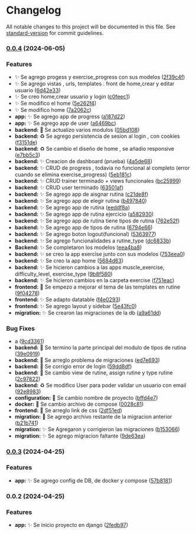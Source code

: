 # Changelog

All notable changes to this project will be documented in this file. See [standard-version](https://github.com/conventional-changelog/standard-version) for commit guidelines.

### [0.0.4](https://github.com/GiulianoPoeta99/tpi-gimnasio/compare/v0.0.3...v0.0.4) (2024-06-05)


### Features

* :sparkles: Se agrego progess y exercise_progress con sus modelos ([2f39c4f](https://github.com/GiulianoPoeta99/tpi-gimnasio/commit/2f39c4f78841db5fb865bfd770d8bc9d884b7769))
* :sparkles: Se agrego vistas , urls, templates . front de home,crear  y editar usuario ([6d42e33](https://github.com/GiulianoPoeta99/tpi-gimnasio/commit/6d42e33ca9af22e273e0e87410b8888281cd49f5))
* :sparkles: Se creo home,crear usuario y login ([c0feec1](https://github.com/GiulianoPoeta99/tpi-gimnasio/commit/c0feec14b27254518e2c1e0f387dd005db9eae56))
* :sparkles: Se modifico el home ([5e262f4](https://github.com/GiulianoPoeta99/tpi-gimnasio/commit/5e262f490fb8dfa08daa9f35a63ac551ea8cd00e))
* :sparkles: Se modifico home ([7a2062c](https://github.com/GiulianoPoeta99/tpi-gimnasio/commit/7a2062cdf1e65667fdbf49c4da02055dee87fdf3))
* **app:** :sparkles: Se agrego app de progress ([a187d22](https://github.com/GiulianoPoeta99/tpi-gimnasio/commit/a187d220086d4070ba43d7eff4cc10b1942af05c))
* **app:** :sparkles: Se agrego app de user ([a6469bc](https://github.com/GiulianoPoeta99/tpi-gimnasio/commit/a6469bc2578cec3ef49f4d4b71f4e2f879d64b97))
* **backend:** :construction: Se actualizo varios modulos ([05bd108](https://github.com/GiulianoPoeta99/tpi-gimnasio/commit/05bd108b4f73bc7712307788b78c121dc480a310))
* **backend:** :recycle: Se agrego persistencia de sesion al login , con cookies ([f3151de](https://github.com/GiulianoPoeta99/tpi-gimnasio/commit/f3151deba712386b4b0e150c3a00006b163bc532))
* **backend:** :recycle: Se cambio el diseño de home , se añadio responsive ([e7bb5c3](https://github.com/GiulianoPoeta99/tpi-gimnasio/commit/e7bb5c3f1d44f8b8ef9682ca30414b505eaca87e))
* **backend:** :sparkles: Creacion de dashboard (prueba) ([4a5de68](https://github.com/GiulianoPoeta99/tpi-gimnasio/commit/4a5de682cea77da36cf37dad67566ec6a859f725))
* **backend:** :sparkles: CRUD de progress , todavia no funcional al completo (error cuando se elimina exercise_progress) ([5eb181c](https://github.com/GiulianoPoeta99/tpi-gimnasio/commit/5eb181ca3fd5e32325bfbc1da211ab3dee88803f))
* **backend:** :sparkles: CRUD trainer terminado + views funcionales ([bc25999](https://github.com/GiulianoPoeta99/tpi-gimnasio/commit/bc259990d965e80b55f2eab16f1f620f2306fb5b))
* **backend:** :sparkles: CRUD user terminado ([63501af](https://github.com/GiulianoPoeta99/tpi-gimnasio/commit/63501af9d21978252c398d45fe3b0f0722688b4e))
* **backend:** :sparkles: Se agrego app de aisgnar rutina ([c21de8f](https://github.com/GiulianoPoeta99/tpi-gimnasio/commit/c21de8fa96bb2975786e6506166c2c16222d7cd4))
* **backend:** :sparkles: Se agrego app de elegir rutina ([b497840](https://github.com/GiulianoPoeta99/tpi-gimnasio/commit/b49784057bc63b9daf68f68da8595c9e7c72f16a))
* **backend:** :sparkles: Se agrego app de rutina ([eeddf8a](https://github.com/GiulianoPoeta99/tpi-gimnasio/commit/eeddf8a9b6eb6231fef1df5df9f51b27ec6c0062))
* **backend:** :sparkles: Se agrego app de rutina ejercicio ([a582930](https://github.com/GiulianoPoeta99/tpi-gimnasio/commit/a582930a033ccc56610894e5d07f5d2bbf169013))
* **backend:** :sparkles: Se agrego app de rutina tiene tipos de rutina ([762e52f](https://github.com/GiulianoPoeta99/tpi-gimnasio/commit/762e52f1495a01080402c0ccd8dcb1d9e1f8be5d))
* **backend:** :sparkles: Se agrego app de tipos de rutina ([6794e66](https://github.com/GiulianoPoeta99/tpi-gimnasio/commit/6794e6675389b59cb6b59d418bc7e13b51f39af0))
* **backend:** :sparkles: Se agrego boton logout(funcional) ([5363977](https://github.com/GiulianoPoeta99/tpi-gimnasio/commit/5363977cd64afaccb9d0d86e34a7b04c50d0a2f0))
* **backend:** :sparkles: Se agrego funcionalidades a rutine_type ([dc6833b](https://github.com/GiulianoPoeta99/tpi-gimnasio/commit/dc6833b9823c6e6b113e9fbef58daf50db25e3ee))
* **Backend:** :sparkles: Se completaron los modelos ([eea4ba8](https://github.com/GiulianoPoeta99/tpi-gimnasio/commit/eea4ba85f770e95a69a49e44a1a1c4dcd375cd2c))
* **backend:** :sparkles: se creo la app exercise junto con sus modelos ([753eea0](https://github.com/GiulianoPoeta99/tpi-gimnasio/commit/753eea06f10b85e3b26b4a1f0fb9c8cfd50eec3c))
* **backend:** :sparkles: Se creo la app home ([5684d63](https://github.com/GiulianoPoeta99/tpi-gimnasio/commit/5684d63f2839bb6d7b7aa1f4a9a3b9679852ebb9))
* **backend:** :sparkles: Se hicieron cambios a las apps muscle_exercise, difficulty_level, exercise_type ([9b8f580](https://github.com/GiulianoPoeta99/tpi-gimnasio/commit/9b8f5808ff4f1f7a54717e5cb62f0a183602d66a))
* **backend:** :sparkles: Se hicieron cambios en la carpeta exercise ([f751eac](https://github.com/GiulianoPoeta99/tpi-gimnasio/commit/f751eacc55357aa7700f62b51be519ea06b6e0ca))
* **frontend:** :lipstick: Se empezo a mejorar el tema de las templates en rutine ([9f04278](https://github.com/GiulianoPoeta99/tpi-gimnasio/commit/9f04278e88f522ec5926694803398ab5b510c08c))
* **frontend:** :sparkles: Se adapto datatable ([f4e0293](https://github.com/GiulianoPoeta99/tpi-gimnasio/commit/f4e02930dd94dfc6c02cb4d7d04e8340364d4cae))
* **frontend:** :sparkles: Se agrego layout y sidebar ([5e43fc0](https://github.com/GiulianoPoeta99/tpi-gimnasio/commit/5e43fc0ad390d4e8ebe3e29c64374b7373fdefb0))
* **migration:** :sparkles: Se crearon las migraciones de la db ([a9a61dd](https://github.com/GiulianoPoeta99/tpi-gimnasio/commit/a9a61dd630ee79fd4db822840c5315c7d1f213eb))


### Bug Fixes

* a ([9cd3361](https://github.com/GiulianoPoeta99/tpi-gimnasio/commit/9cd33612ec8e22fa1716120d6b2674ba88eea55e))
* **backend:** :art: Se termino la parte principal del modulo de tipos de rutina ([39e0919](https://github.com/GiulianoPoeta99/tpi-gimnasio/commit/39e0919f582fa441fe159b09046ccab7799dd655))
* **backend:** :bug: Se arreglo problema de migraciones ([ed7e693](https://github.com/GiulianoPoeta99/tpi-gimnasio/commit/ed7e69308a12353aea2caec7fd20fe70bb187d1b))
* **backend:** :bug: Se corrigio error de login ([59dd8df](https://github.com/GiulianoPoeta99/tpi-gimnasio/commit/59dd8dfd0248f8954db576047a5f81ee0e77fb19))
* **backend:** :construction: Se cambio view de rutine, assign rutine y type rutine ([2c97822](https://github.com/GiulianoPoeta99/tpi-gimnasio/commit/2c97822b53b6b529022e894d3b8aaf1c5bc563b0))
* **backend:** :recycle: Se modifico User para poder validar un usuario con email ([92e8983](https://github.com/GiulianoPoeta99/tpi-gimnasio/commit/92e89831b84a8e2f6a482b00a39f409305f1a3a0))
* **configuration:** :memo: Se cambio nombre de proyecto ([bffd4e7](https://github.com/GiulianoPoeta99/tpi-gimnasio/commit/bffd4e7f9365bea0083ef0519b213945cf162adf))
* **docker:** :wrench: Se cambio archivo de compose ([0028c81](https://github.com/GiulianoPoeta99/tpi-gimnasio/commit/0028c810bf24bb3d4f236fbd583c6c29f2f67c59))
* **frontend:** :bug: Se arreglo link de css ([2df51ed](https://github.com/GiulianoPoeta99/tpi-gimnasio/commit/2df51ed8a1c29ec141ef071bb093e6b4f67b4b18))
* **migration:** :bug: Se agrego archivo restante de la migracion anterior ([b21b741](https://github.com/GiulianoPoeta99/tpi-gimnasio/commit/b21b741e962f621a5b5e692592a686880a76a41c))
* **migration:** :sparkles: Se Agregaron y corrigieron las migraciones ([b153066](https://github.com/GiulianoPoeta99/tpi-gimnasio/commit/b1530669c40a004a2da103dc62d8dc9558f6f713))
* **migration:** :sparkles: Se agrego migracion faltante ([9de63ea](https://github.com/GiulianoPoeta99/tpi-gimnasio/commit/9de63ea2d9397ccb7c65334357556b6d7bcea35d))

### [0.0.3](https://github.com/GiulianoPoeta99/tpi-gimnasio/compare/v0.0.2...v0.0.3) (2024-04-25)


### Features

* **app:** :sparkles: Se agrego config de DB, de docker y compose ([57b8181](https://github.com/GiulianoPoeta99/tpi-gimnasio/commit/57b8181d26d9f2d9829c5e991e89f3746f86b487))

### 0.0.2 (2024-04-25)


### Features

* **app:** :sparkles: Se inicio proyecto en django ([2fedb97](https://github.com/GiulianoPoeta99/tpi-gimnasio/commit/2fedb970094f768414ffa069f1368aae99715c8d))
